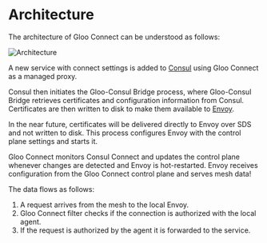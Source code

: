 # Architecture

The architecture of Gloo Connect can be understood as follows:

![Architecture](../../figures/consul_gloo_integration.png "Gloo Connect Architecture")

A new service with connect settings is added to [Consul](https://www.consul.io/docs/index.html) using Gloo Connect as a managed proxy. 

Consul then initiates the Gloo-Consul Bridge process, where Gloo-Consul Bridge retrieves certificates and configuration information from Consul. Certificates are then written to disk to make them available to [Envoy](https://www.envoyproxy.io/docs/envoy/latest/).

In the near future, certificates will be delivered directly to Envoy over SDS and not written to disk. This process configures Envoy with the control plane settings and starts it. 

Gloo Connect monitors Consul Connect and updates the control plane whenever changes are detected and Envoy is hot-restarted. Envoy receives configuration from the Gloo Connect control plane and serves mesh data!

The data flows as follows: 

1. A request arrives from the mesh to the local Envoy.
2. Gloo Connect filter checks if the connection is authorized with the local agent.
3. If the request is authorized by the agent it is forwarded to the service.
